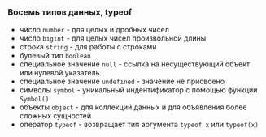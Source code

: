 ### Восемь типов данных, typeof
* число `number` - для целых и дробных чисел
* число `bigint` - для целых чисел произвольной длины
* строка `string` - для работы с строками
* булевый тип `boolean` 
* специальное значение `null` - ссылка на несуществующий объект или нулевой указатель
* специальное значение `undefined` - значение не присвоено
* символы `symbol` - уникальный индентификатор с помощью функции `Symbol()`
* объекты `object` - для коллекций данных и для объявления более сложных сущностей
* оператор `typeof` - возвращает тип аргумента `typeof x` или `typeof(x)`

